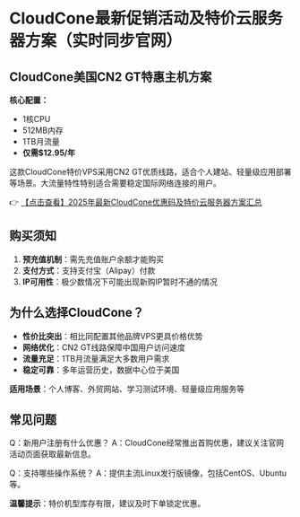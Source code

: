 # CloudCone最新促销活动及特价云服务器方案（实时同步官网）

## CloudCone美国CN2 GT特惠主机方案

**核心配置：**
- 1核CPU
- 512MB内存
- 1TB月流量
- **仅需$12.95/年**

这款CloudCone特价VPS采用CN2 GT优质线路，适合个人建站、轻量级应用部署等场景。大流量特性特别适合需要稳定国际网络连接的用户。

👉 [【点击查看】2025年最新CloudCone优惠码及特价云服务器方案汇总](https://bit.ly/Cloudcone)

## 购买须知

1. **预充值机制**：需先充值账户余额才能购买
2. **支付方式**：支持支付宝（Alipay）付款
3. **IP可用性**：极少数情况下可能出现新购IP暂时不通的情况

## 为什么选择CloudCone？

- **性价比突出**：相比同配置其他品牌VPS更具价格优势
- **网络优化**：CN2 GT线路保障中国用户访问速度
- **流量充足**：1TB月流量满足大多数用户需求
- **稳定可靠**：多年运营历史，数据中心位于美国

**适用场景**：个人博客、外贸网站、学习测试环境、轻量级应用服务等

## 常见问题

Q：新用户注册有什么优惠？
A：CloudCone经常推出首购优惠，建议关注官网活动页面获取最新信息。

Q：支持哪些操作系统？
A：提供主流Linux发行版镜像，包括CentOS、Ubuntu等。

**温馨提示**：特价机型库存有限，建议及时下单锁定优惠。